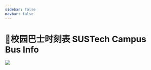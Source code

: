 ```yaml
---
sidebar: false
navbar: false
---
```

# 🚌校园巴士时刻表 SUSTech Campus Bus Info
<Badge text="食堂人流统计" type="tip"/>

![](https://mirrors.sustech.edu.cn/site/sustech-online/img/misc/cateen-flow-ad-202312.png)

<ClientOnly>
  <TabView :isMapTabEnabled="true"></TabView>
</ClientOnly>

